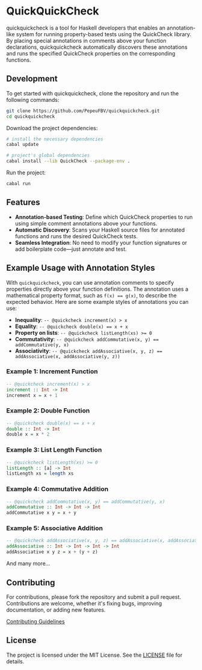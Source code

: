 # QuickQuickCheck

quickquickcheck is a tool for Haskell developers that enables an annotation-like system for running property-based tests using the QuickCheck library. By placing special annotations in comments above your function declarations, quickquickcheck automatically discovers these annotations and runs the specified QuickCheck properties on the corresponding functions.

## Development

To get started with quickquickcheck, clone the repository and run the following commands:

```bash
git clone https://github.com/PepeuFBV/quickquickcheck.git
cd quickquickcheck
```

Download the project dependencies:

```bash
# install the necessary dependencies
cabal update

# project's global dependencies
cabal install --lib QuickCheck --package-env .
```

Run the project:

```bash
cabal run
```

## Features

- **Annotation-based Testing**: Define which QuickCheck properties to run using simple comment annotations above your functions.
- **Automatic Discovery**: Scans your Haskell source files for annotated functions and runs the desired QuickCheck tests.
- **Seamless Integration**: No need to modify your function signatures or add boilerplate code—just annotate and test.

## Example Usage with Annotation Styles

With `quickquickcheck`, you can use annotation comments to specify properties directly above your function definitions. The annotation uses a mathematical property format, such as `f(x) == g(x)`, to describe the expected behavior. Here are some example styles of annotations you can use:

- **Inequality**: `-- @quickcheck increment(x) > x`
- **Equality**: `-- @quickcheck double(x) == x + x`
- **Property on lists**: `-- @quickcheck listLength(xs) >= 0`
- **Commutativity**: `-- @quickcheck addCommutative(x, y) == addCommutative(y, x)`
- **Associativity**: `-- @quickcheck addAssociative(x, y, z) == addAssociative(x, addAssociative(y, z))`

### Example 1: Increment Function

```haskell
-- @quickcheck increment(x) > x
increment :: Int -> Int
increment x = x + 1
```

### Example 2: Double Function

```haskell
-- @quickcheck double(x) == x + x
double :: Int -> Int
double x = x * 2
```

### Example 3: List Length Function

```haskell
-- @quickcheck listLength(xs) >= 0
listLength :: [a] -> Int
listLength xs = length xs
```

### Example 4: Commutative Addition

```haskell
-- @quickcheck addCommutative(x, y) == addCommutative(y, x)
addCommutative :: Int -> Int -> Int
addCommutative x y = x + y
```

### Example 5: Associative Addition

```haskell
-- @quickcheck addAssociative(x, y, z) == addAssociative(x, addAssociative(y, z))
addAssociative :: Int -> Int -> Int -> Int
addAssociative x y z = x + (y + z)
```

And many more...

## Contributing

For contributions, please fork the repository and submit a pull request. Contributions are welcome, whether it's fixing bugs, improving documentation, or adding new features.

[Contributing Guidelines](CONTRIBUTING)

## License

The project is licensed under the MIT License. See the [LICENSE](LICENSE) file for details.